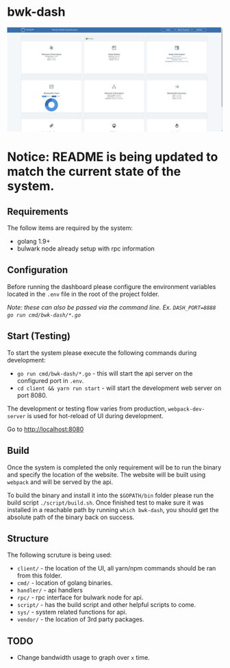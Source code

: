 # bwk-dash

![Bulwark Home Node Dashboard](/client/src/img/screenshot.png?raw=true "Bulwark Home Node Dashboard")

# Notice: README is being updated to match the current state of the system.

## Requirements
The follow items are required by the system:
- golang 1.9+
- bulwark node already setup with rpc information


## Configuration
Before running the dashboard please configure the environment variables located in the ```.env``` file in the root of the project folder.

*Note: these can also be passed via the command line.  Ex. ```DASH_PORT=8888 go run cmd/bwk-dash/*.go```*


## Start (Testing)
To start the system please execute the following commands during development:
- ```go run cmd/bwk-dash/*.go``` - this will start the api server on the configured port in ```.env```.
- ```cd client && yarn run start``` - will start the development web server on port 8080.

The development or testing flow varies from production, ```webpack-dev-server``` is used for hot-reload of UI during development.

Go to [http://localhost:8080](http://localhost:8080)


## Build
Once the system is completed the only requirement will be to run the binary and specify the location of the website. 
The website will be built using ```webpack``` and will be served by the api. 

To build the binary and install it into the ```$GOPATH/bin``` folder please run the build script ```./script/build.sh```.  Once finished test to make sure it was installed in a reachable path by running ```which bwk-dash```, you should get the absolute path of the binary back on success.


## Structure
The following scruture is being used:
- ```client/``` - the location of the UI, all yarn/npm commands should be ran from this folder.
- ```cmd/``` - location of golang binaries.
- ```handler/``` - api handlers
- ```rpc/``` - rpc interface for bulwark node for api.
- ```script/``` - has the build script and other helpful scripts to come.
- ```sys/``` - system related functions for api.
- ```vendor/``` - the location of 3rd party packages.


## TODO
- Change bandwidth usage to graph over `x` time.

